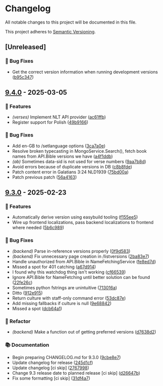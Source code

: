 # Changelog

All notable changes to this project will be documented in this file.

This project adheres to [Semantic Versioning](https://semver.org/spec/v2.0.0.html).

## [Unreleased]

### 🐛 Bug Fixes

- Get the correct version information when running development versions ([b95c347](https://gitlab.com/kerygmadigital/BibleBot/BibleBot/-/commit/b95c347c80a8820c0556bf9d689e2917923dcd10))

## [9.4.0](https://gitlab.com/kerygmadigital/BibleBot/BibleBot/compare/v9.3.0..v9.4.0) - 2025-03-05

### 🚀 Features

- *(verses)* Implement NLT API provider ([ac61ffb](https://gitlab.com/kerygmadigital/BibleBot/BibleBot/-/commit/ac61ffb3e8631372f38a370162542e761380af9f))
- Register support for Polish ([49b9166](https://gitlab.com/kerygmadigital/BibleBot/BibleBot/-/commit/49b9166d1300d650bb8635a8b99e82c178c42bf4))

### 🐛 Bug Fixes

- Add en-GB to /setlanguage options ([3ca7a0e](https://gitlab.com/kerygmadigital/BibleBot/BibleBot/-/commit/3ca7a0ec990a9645ca52d84bf4f5672538486205))
- Resolve broken typecasting in MongoService.Search(), fetch book names from API.Bible versions we have ([a4f1ddb](https://gitlab.com/kerygmadigital/BibleBot/BibleBot/-/commit/a4f1ddb52c3d88167aeb2d23b461f99fed9848f6))
- *(ab)* Sometimes data-sid is not used for verse numbers ([9aa7b8d](https://gitlab.com/kerygmadigital/BibleBot/BibleBot/-/commit/9aa7b8d9748dbccee2113f626126a4510b6d0c09))
- Avoid errors because of duplicate versions in DB ([c8b8fde](https://gitlab.com/kerygmadigital/BibleBot/BibleBot/-/commit/c8b8fde234b75ce7f796004c5ea9ca1ed87aa8e6))
- Patch content error in Galatians 3:24 NLD1939 ([75bd00a](https://gitlab.com/kerygmadigital/BibleBot/BibleBot/-/commit/75bd00aeec944238046da42c7705faa9af2cca3f))
- Patch previous patch ([56a4163](https://gitlab.com/kerygmadigital/BibleBot/BibleBot/-/commit/56a416365bbb0dc84c1386554459b111dc25b451))

## [9.3.0](https://gitlab.com/kerygmadigital/BibleBot/BibleBot/compare/v9.2-beta..v9.3.0) - 2025-02-23

### 🚀 Features

- Automatically derive version using easybuild tooling ([f155ee5](https://gitlab.com/kerygmadigital/BibleBot/BibleBot/-/commit/f155ee5108de43a6815b1fe0a05594fe9c9901d0))
- Wire up frontend localizations, pass backend localizations to frontend where needed ([5b6c989](https://gitlab.com/kerygmadigital/BibleBot/BibleBot/-/commit/5b6c989855475368aa7d2d0fd875dc09c884aca9))

### 🐛 Bug Fixes

- *(backend)* Parse in-reference versions properly ([0f9d583](https://gitlab.com/kerygmadigital/BibleBot/BibleBot/-/commit/0f9d583535d9b519c385b800a8309ebb070d6799))
- *(backend)* Fix unnecessary page creation in /listversions ([2ba83e7](https://gitlab.com/kerygmadigital/BibleBot/BibleBot/-/commit/2ba83e7a4dcd986e54ddaa0533e9e56156a43400))
- Handle unauthorized from API.Bible in NameFetchingService ([fe8ed7d](https://gitlab.com/kerygmadigital/BibleBot/BibleBot/-/commit/fe8ed7d27313a011d0fa86cf1ab24a78688fb5b8))
- Missed a spot for 401 catching ([a67d914](https://gitlab.com/kerygmadigital/BibleBot/BibleBot/-/commit/a67d9146dd1fa85c9ce5d5225a7262a3cb2524bd))
- I found why this watchdog thing isn't working ([cf66539](https://gitlab.com/kerygmadigital/BibleBot/BibleBot/-/commit/cf6653968325e9d6dd5cdd388741525c996d6896))
- Ignore API.Bible for NameFetching until better solution can be found ([22fe26c](https://gitlab.com/kerygmadigital/BibleBot/BibleBot/-/commit/22fe26cb2f900c550f711e3e2c21f40bc410a443))
- Sometimes python fstrings are unintuitive ([713016a](https://gitlab.com/kerygmadigital/BibleBot/BibleBot/-/commit/713016a71aabafeb8b80bb1d64c0dfe1811df27b))
- Ditto ([912e915](https://gitlab.com/kerygmadigital/BibleBot/BibleBot/-/commit/912e915ca7981c8e4835d969e90b02b3bd5dc34c))
- Return culture with staff-only command error ([53dc87e](https://gitlab.com/kerygmadigital/BibleBot/BibleBot/-/commit/53dc87e840d52105cf6a92d810fbbccf77846909))
- Add missing fallbacks if culture is null ([9e68842](https://gitlab.com/kerygmadigital/BibleBot/BibleBot/-/commit/9e6884243020a15ef84ab87a56be800d3e4c4269))
- Missed a spot ([dcb64a1](https://gitlab.com/kerygmadigital/BibleBot/BibleBot/-/commit/dcb64a10578f34e08b39afb651cae80a10241adb))

### 🚜 Refactor

- *(backend)* Make a function out of getting preferred versions ([d7638d2](https://gitlab.com/kerygmadigital/BibleBot/BibleBot/-/commit/d7638d2d5b4148dbcb2b43acc4790fc8a658fb05))

### 📚 Documentation

- Begin preparing CHANGELOG.md for 9.3.0 ([9cbe8e7](https://gitlab.com/kerygmadigital/BibleBot/BibleBot/-/commit/9cbe8e75045b0f0506a0259050e297439aeae5c8))
- Update changelog for release ([245d1cf](https://gitlab.com/kerygmadigital/BibleBot/BibleBot/-/commit/245d1cf9389d65d1a47ca27457081ec004c239c0))
- Update changelog [ci skip] ([2767998](https://gitlab.com/kerygmadigital/BibleBot/BibleBot/-/commit/27679985beb4a0b21884aa01bf4ba65c00acb0ea))
- Change 9.3 release date to planned release [ci skip] ([d26647b](https://gitlab.com/kerygmadigital/BibleBot/BibleBot/-/commit/d26647bb17b24f442ea91c2fe10bbace153297b8))
- Fix some formatting [ci skip] ([31df4a7](https://gitlab.com/kerygmadigital/BibleBot/BibleBot/-/commit/31df4a78e2590b118c1061469a8293bd2eb59de7))

<!-- generated by git-cliff -->
